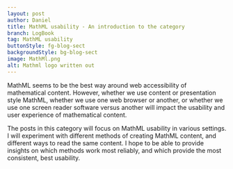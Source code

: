```yaml
---
layout: post
author: Daniel
title: MathML usability - An introduction to the category
branch: LogBook
tag: MathML usability
buttonStyle: fg-blog-sect
backgroundStyle: bg-blog-sect
image: MathMl.png
alt: Mathml logo written out
---
```


MathML seems to be the best way around web accessibility of mathematical content. However, whether we use content or presentation style MathML, whether we use one web browser or another, or whether we use one screen reader software versus another will impact the usability and user experience of mathematical content.
<!-- excerpt-end -->

The posts in this category will focus on MathML usability in various settings. I will experiment with different methods of creating MathML content, and different ways to read the same content. I hope to be able to provide insights on which methods work most reliably, and which provide the most consistent, best usability.